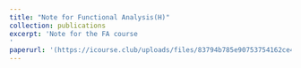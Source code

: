 ```yaml
---
title: "Note for Functional Analysis(H)"
collection: publications
excerpt: 'Note for the FA course
'
paperurl: '(https://icourse.club/uploads/files/83794b785e90753754162ce4742f92362ed25420.pdf)'
---
```


